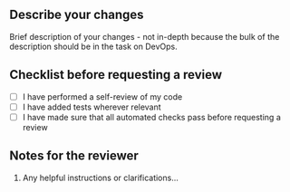 ## Describe your changes

Brief description of your changes - not in-depth because the bulk of the description should be in the task on DevOps.

## Checklist before requesting a review

- [ ] I have performed a self-review of my code
- [ ] I have added tests wherever relevant
- [ ] I have made sure that all automated checks pass before requesting a review

## Notes for the reviewer

1. Any helpful instructions or clarifications...

